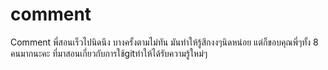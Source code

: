 # comment
Comment 
พี่สอนเร็วไปนิดนึง บางครั้งตามไม่ทัน มันทำให้รู้สึกงงๆนิดหน่อย
แต่ก็ขอบคุณพี่ๆทั้ง 8 คนมากนะคะ ที่มาสอนเกี่ยวกับการใช้gitทำให้ได้รับความรู้ใหม่ๆ
